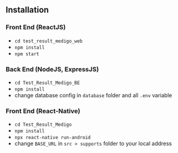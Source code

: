 ## Installation

### Front End (ReactJS)
- `cd test_result_medigo_web`
- `npm install`
- `npm start`

### Back End (NodeJS, ExpressJS)
- `cd Test_Result_Medigo_BE`
- `npm install`
- change database config in `database` folder and all `.env` variable


### Front End (React-Native)
- `cd Test_Result_Medigo`
- `npm install`
- `npx react-native run-android`
- change `BASE_URL` in `src > supports` folder to your local address